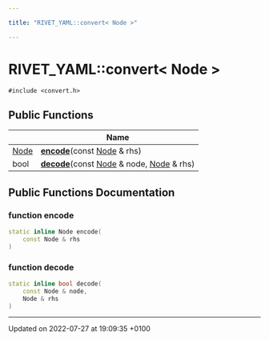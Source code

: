 ```yaml
---

title: "RIVET_YAML::convert< Node >"

---
```


# RIVET_YAML::convert< Node >






`#include <convert.h>`

## Public Functions

|                | Name           |
| -------------- | -------------- |
| <a href="http://example.org/classes/classrivet__yaml_1_1node/">Node</a> | **[encode](http://example.org/classes/structrivet__yaml_1_1convert_3_01node_01_4/#function-encode)**(const <a href="http://example.org/classes/classrivet__yaml_1_1node/">Node</a> & rhs) |
| bool | **[decode](http://example.org/classes/structrivet__yaml_1_1convert_3_01node_01_4/#function-decode)**(const <a href="http://example.org/classes/classrivet__yaml_1_1node/">Node</a> & node, <a href="http://example.org/classes/classrivet__yaml_1_1node/">Node</a> & rhs) |

## Public Functions Documentation

### function encode

```cpp
static inline Node encode(
    const Node & rhs
)
```


### function decode

```cpp
static inline bool decode(
    const Node & node,
    Node & rhs
)
```


-------------------------------

Updated on 2022-07-27 at 19:09:35 +0100